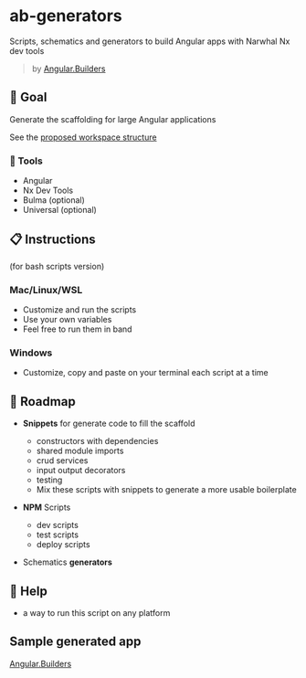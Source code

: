 # ab-generators

Scripts, schematics and generators to build Angular apps with Narwhal Nx dev tools

> by [Angular.Builders](https://www.angular.builders)

## 🎯 Goal

Generate the scaffolding for large Angular applications

See the [proposed workspace structure](./docs/workspace.md)

### 🧰 Tools

- Angular
- Nx Dev Tools
- Bulma (optional)
- Universal (optional)

## 📋 Instructions

(for bash scripts version)

### Mac/Linux/WSL

- Customize and run the scripts
- Use your own variables
- Feel free to run them in band

### Windows

- Customize, copy and paste on your terminal each script at a time

## 🧭 Roadmap

- **Snippets** for generate code to fill the scaffold

  - constructors with dependencies
  - shared module imports
  - crud services
  - input output decorators
  - testing
  - Mix these scripts with snippets to generate a more usable boilerplate

- **NPM** Scripts

  - dev scripts
  - test scripts
  - deploy scripts

- Schematics **generators**


## 🦺 Help

- a way to run this script on any platform

## Sample generated app

[Angular.Builders](https://github.com/angularbuilders/angularbuilders)

